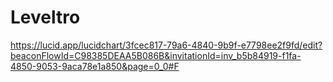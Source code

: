 # Leveltro

https://lucid.app/lucidchart/3fcec817-79a6-4840-9b9f-e7798ee2f9fd/edit?beaconFlowId=C98385DEAA5B086B&invitationId=inv_b5b84919-f1fa-4850-9053-9aca78e1a850&page=0_0#F